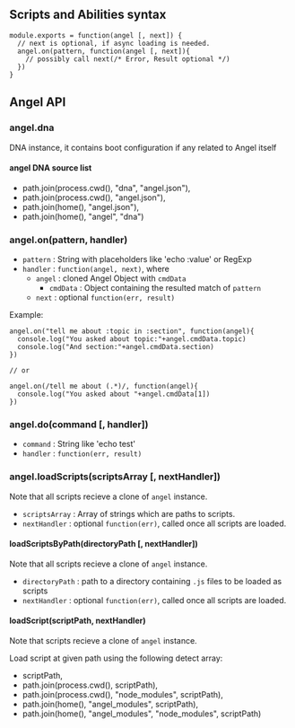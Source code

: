 ## Scripts and Abilities syntax

    module.exports = function(angel [, next]) {
      // next is optional, if async loading is needed.
      angel.on(pattern, function(angel [, next]){
        // possibly call next(/* Error, Result optional */)
      })
    }

## Angel API

### angel.dna

DNA instance, it contains boot configuration if any related to Angel itself

#### angel DNA source list

* path.join(process.cwd(), "dna", "angel.json"),
* path.join(process.cwd(), "angel.json"),
* path.join(home(), "angel.json"),
* path.join(home(), "angel", "dna")

### angel.on(pattern, handler)

* `pattern` : String with placeholders like 'echo :value' or RegExp
* `handler` : `function(angel, next)`, where
  * `angel` : cloned Angel Object with `cmdData`
    * `cmdData` : Object containing the resulted match of `pattern`
  * `next` : optional `function(err, result)`

Example:

    angel.on("tell me about :topic in :section", function(angel){
      console.log("You asked about topic:"+angel.cmdData.topic)
      console.log("And section:"+angel.cmdData.section)
    })

    // or

    angel.on(/tell me about (.*)/, function(angel){
      console.log("You asked about "+angel.cmdData[1])
    })


### angel.do(command [, handler])

* `command` : String like 'echo test'
* `handler` : `function(err, result)`


### angel.loadScripts(scriptsArray [, nextHandler])
Note that all scripts recieve a clone of `angel` instance.

* `scriptsArray` : Array of strings which are paths to scripts.
* `nextHandler` : optional `function(err)`, called once all scripts are loaded.

#### loadScriptsByPath(directoryPath [, nextHandler])
Note that all scripts recieve a clone of `angel` instance.

* `directoryPath` : path to a directory containing `.js` files to be loaded as scripts
* `nextHandler` : optional `function(err)`, called once all scripts are loaded.

#### loadScript(scriptPath, nextHandler)
Note that scripts recieve a clone of `angel` instance.

Load script at given path using the following detect array:

* scriptPath,
* path.join(process.cwd(), scriptPath),
* path.join(process.cwd(), "node_modules", scriptPath),
* path.join(home(), "angel_modules", scriptPath),
* path.join(home(), "angel_modules", "node_modules", scriptPath)
